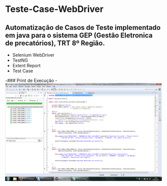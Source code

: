 # Teste-Case-WebDriver
## Automatização de Casos de Teste implementado em java para o sistema GEP (Gestão Eletronica de precatórios), TRT 8º Região. 
* Selenium WebDriver
* TestNG
* Extent Report
* Test Case

-### Print de Execução
 -![GitHub Logo](Prints/Teste_Inclui_Terceiros_Interessados.png)
